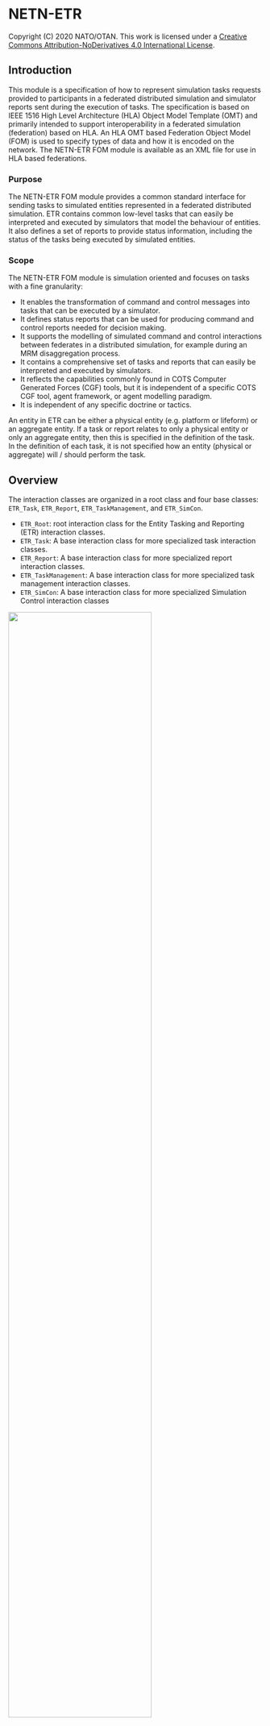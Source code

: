 # NETN-ETR

Copyright (C) 2020 NATO/OTAN.
This work is licensed under a [Creative Commons Attribution-NoDerivatives 4.0 International License](LICENCE.md).

## Introduction
This module is a specification of how to represent simulation tasks requests provided to participants in a federated distributed simulation and simulator reports sent during the execution of tasks. The specification is based on IEEE 1516 High Level Architecture (HLA) Object Model Template (OMT) and primarily intended to support interoperability in a federated simulation (federation) based on HLA. An HLA OMT based Federation Object Model (FOM) is used to specify types of data and how it is encoded on the network. The NETN-ETR FOM module is available as an XML file for use in HLA based federations.

### Purpose
The NETN-ETR FOM module provides a common standard interface for sending tasks to simulated entities represented in a federated distributed simulation. ETR contains common low-level tasks that can easily be interpreted and executed by simulators that model the behaviour of entities. It also defines a set of reports to provide status information, including the status of the tasks being executed by simulated entities.

### Scope
The NETN-ETR FOM module is simulation oriented and focuses on tasks with a fine granularity:
* It enables the transformation of command and control messages into tasks that can be executed by a simulator.
* It defines status reports that can be used for producing command and control reports needed for decision making.
* It supports the modelling of simulated command and control interactions between federates in a distributed simulation, for example during an MRM disaggregation process.
* It contains a comprehensive set of tasks and reports that can easily be interpreted and executed by simulators.
* It reflects the capabilities commonly found in COTS Computer Generated Forces (CGF) tools, but it is independent of a specific COTS CGF tool, agent framework, or agent modelling paradigm.
* It is independent of any specific doctrine or tactics.

An entity in ETR can be either a physical entity (e.g. platform or lifeform) or an aggregate entity. If a task or report relates to only a physical entity or only an aggregate entity, then this is specified in the definition of the task. In the definition of each task, it is not specified how an entity (physical or aggregate) will / should perform the task.

## Overview
The interaction classes are organized in a root class and four base classes: `ETR_Task`, `ETR_Report`, `ETR_TaskManagement`, and `ETR_SimCon`. 

* `ETR_Root`: root interaction class for the Entity Tasking and Reporting (ETR) interaction classes.
* `ETR_Task`: A base interaction class for more specialized task interaction classes.
* `ETR_Report`: A base interaction class for more specialized report interaction classes.
* `ETR_TaskManagement`: A base interaction class for more specialized task management interaction classes.
* `ETR_SimCon`: A base interaction class for more specialized Simulation Control interaction classes

<img src="./images/etr_baseclasses.png" width="75%"/>

### Entity Tasks
This section summarizes the Entity Task interaction classes in the ETR FOM module.

<img src="./images/etr_task.png" width="90%"/>

|Task|Description|
|---|---|
|AddPassage|Tasking of an entity to lay/build a passage between the two given points. The passage can, for example, be a passage through an obstacle or a bridge over a river. The tasked entity should be within a certain distance tolerance (specified in the federation agreement) of one of the points of the passage. A passage object should be registered in the federation with the provided UUID.|
|ClearObstacle|Tasking of an entity to clear an obstacle or minefield with the given UUID. The tasked entity should be within a certain distance (tolerance specified in the federation agreement) of one of the points of the geometry of the obstacle.|
|CreateObstacle|Tasking of an entity to create an obstacle with the given geometry. The tasked entity should be within a certain distance tolerance (specified in the federation agreement) of one of the points of the geometry.|
|CreateMinefield|Tasking of an entity to create a minefield within the specified geometry. When the task is completed, a minefield object should be published in the federation (e.g. RPR-FOM Minefield). This tasking interaction is different from the RPR-FOM MinefieldObjectTransaction interaction, which asks a federate to create a minefield magically.|
|Dismount|Tasking of an entity to dismount from a mounted position. When the task is completed, the tasked entity is no longer attached to or embarked in another entity.|
|DisruptCommunication|Tasking of an entity to introduce a communication network disruption.|
|EstablishCheckPoint|Tasking of an entity to establish a checkpoint. The task defines a location where a checkpoint shall be established and then operated. The tasked entity should be within a certain distance (tolerance specified in the federation agreements) of the location of the checkpoint. If not, a separate move task should be issued first. During the execution of the task, a CheckPoint object (NETN-SE) should be registered in the federation. The completion and operational status of the CheckPoint object should be updated continuously during the execution of the task or at task completion. Immediately after the checkpoint has been established, it will be operated by the tasked entity for a specified duration of time.|
|FireAtEntity|Tasking of an entity to fire at another specified target entity.|
|FireAtEntityWM|Tasking of an entity to fire at a specified target entity with the specified weapon and munition data.|
|FireAtLocation|Tasking of an entity to fire at a location.|
|FireAtLocationWM|Tasking of an entity to fire at a location with the specified weapon and munition.|
|FollowEntity|Tasking of an entity to follow another entity at a specified distance.|
|Move|Tasking of an entity to move in a specified direction for a given duration of time.|
|MoveIntoFormation|Tasking of an entity to move into the given formation on the given location with the given heading. |
|MoveToLocation|Tasking of an entity to move to the specified destination location. If a path is provided, the entity should follow the path as its route to the destination. The entity should align with the path from its current position to the nearest position or waypoint on the path. The entity should leave the path at position or waypoint on the path closest to the destination. The entity moves directly towards the destination location if no path (or a zero-length path) is provided.|
|MoveToEntity|Tasking of an entity to move to another entity. If a path is provided, the entity should follow the path as its route to the entity. The entity should align with the path from its current position to the nearest position or waypoint on the path. The entity should leave the path at position or waypoint on the path closest to the destination entity. The entity moves directly towards the destination entity if no path (or a zero-length path) is provided.|
|Mount|Tasking of entity to mount the specified entity. The tasked entity should be within a certain distance (tolerance specified in the federation agreements) of the location of the entity to mount.|
|Observe|Tasking of an entity to observe an area.|
|OperateCheckPoint|Tasking of an entity to operate a checkpoint. The tasked entity should be within a certain distance (tolerance specified in the federation agreements) of the location of the checkpoint. If not, a separate move task should be issued first. The tasked entity activates an inactive checkpoint and operates the checkpoint for the specified duration of time.|
|Patrol|Tasking of an entity to perform a patrol. The tasked entity moves from its current position to the start of the patrol route and then moves according to patrol route from its start point in the path, through all waypoints.|
|PatrolRepeating|Tasking of an entity to repeat a patrol for a given duration. When the duration time has passed, then the last cycle of the patrol is completed before the task ends. If the time of a cycle takes longer then the interval time, then the cycle starts directly (without delay). If the time of a cycle takes less then the interval time, then the entity waits at the first point of the patrol route until the next cycle is started.|
|RemoveCheckPoint|Tasking of an entity to remove a checkpoint. This task removes a previously established checkpoint. The tasked entity should be within a certain distance (tolerance specified in the federation agreements) of the location of the checkpoint. If not, a separate move task should be issued first. After completion of the task, the checkpoint object should be deleted from the federation.|
|RemovePassage|Task entity to remove the passage with the given UUID. The tasked entity should be within a certain distance tolerance (specified in the federation agreement) of one of the points of the passage to make the task possible.|
|SetOrderedAltitude|Tasking of an entity to set move to specified altitude.|
|SetOrderedSpeed|Tasking of an entity to change speed.|
|SetRulesOfEngagement|Tasking of an entity to change its rules of engagement.|
|SetTransmitterStatus|Tasking of an entity to switch on/off all of its transmitters.|
|StopAtSideOfRoad|Tasking of an entity to stop at the side of the road. This task is only relevant for an entity that is moving along a road to a destination. The executing move task is cancelled, and a new move is defined towards a position at the side of the road (the simulator has to calculate this location).|
|TurnToHeading|Tasking of an entity to turn to the specified heading.|
|TurnToOrientation|Tasking of an entity to rotate to a specified orientation, including pitch and roll.|
|Wait|Tasking of an entity to wait for a duration of time.|


### Entity Reports
This section summarizes the Entity Report interaction classes in the ETR FOM module, shown in the figure below.

<img src="./images/etr_report.png" width="85%"/>

|Report|Description|
|---|---|
|InWeaponRangeReport|Report on a unit's ability to reach specific targets with its weapon systems.|
|SpotReport|Report on a unit's awareness of spotted entities.|
|SensorReport|Report on a unit's sensor detection of entities.|
|StatusReport|Report on a unit's own (perceived) state. This report should be generated with a frequency specified in the federation agreements.|
|DamageStatusReport|Report on a unit's damage status.|
|PositionStatusReport|Report on a unit's position, speed, and heading.|
|ResourceStatusReport|Report on a unit's remaining amount resources.|
|UnderAttackStatusReport|Report from a unit that it is under attack.|







### Task Management
This section summarizes the Task Management interaction classes in the ETR FOM module, shown in the figure below.

<img src="./images/etr_taskmanagement.png" width="85%"/>


|Task Management|Description|
|---|---|
|CancelAllTasks|Management task to an entity to cancel all queued and ongoing tasks.|
|CancelSpecifiedTasks|Management task to an entity to cancel all specified tasks.|
|TaskStatusReport|A management task report regarding the status of a specific task assigned to an entity.|


### Simulation Control
This section summarizes the Simulation Control interaction classes in the ETR FOM module, shown in the figure below.

<img src="./images/etr_simcon.png" width="85%"/>

|Simulation Control|Description|
|---|---|
|CapabilitiesSupported|Provides the set of ETR_Task, ETR_SimCon and ETR_Report interactions that the federate modelling the entity supports. This interaction is in response to a QuerySupportedCapabilities.|
|MagicMove|A simulation control task that instructs the entity to immediately jump to the specified location and update the new position and heading.|
|MagicResource|A simulation control task that instructs the entity to set amount of available resources immediately.|
|QuerySupportedCapabilities|Query which tasks, reports and SimCon actions that an entity supports. The queried entity shall respond with a CapabilitiesSupported message.|


## ETR Task Processing

The following sections define how tasks shall be handled.

### ETR Task Modes

The ETR FOM module defines two modes for a task: non-concurrent mode and concurrent mode.

In the non-concurrent mode the task is placed on the non-concurrent task list for the entity, which serves as a waiting list. Once the task is at the head of the task list, and the currently executing task completes, it is removed from the non-concurrent task list and started. In this task mode, tasks are executed one after the other.

In the concurrent mode, the task is placed on the concurrent task list for the entity. This list also serves as a waiting list. Once the task is at the head of the task list, and it can execute concurrently with already running tasks, it is removed from the task list and started.

When no task is executed, the task at the head of the non-concurrent task list has a higher priority to start then the task at the head of the concurrent task list.

### ETR Task States

The following states are defined for a task:

* TaskStatus.Received: the task is received;
* TaskStatus.Waiting: the task is waiting for execution;
* TaskStatus.Executing: the task is running.

The task state diagram is shown below.

<img src="./images/etr_taskstates.png" width="85%"/>

#### Received State
A task in the Received state shall be handled in the following way:

1. Determine if the task is supported. The determination is made by the federate application in accordance with [Entity Task and Reporting Capabilities](#Entity-Task-and-Reporting-Capabilities).
2. If the task is not supported then
    * A `TaskStatusReport` (refused) shall be returned to the Tasker.
    * The task is removed.
3. Else
    * The task shall be placed in either the non-concurrent task list or the concurrent task list depending on the task mode, in accordance with [Task List Ordering](#Task-List-Ordering).
    * A `TaskStatusReport` (accepted) shall be returned to the Tasker.
    * The task shall transition to the Waiting state.

#### Waiting State
A task in the Waiting state shall be handled in the following way:
1.  Determine if the task can start using the following conditions:
    * For a non-concurrent mode task:
        * The task is at the head of the non-concurrent task list, and
        * The task’s taskee is not executing a task, and
        * The task has no `StartWhen` time (i.e. the StartWhen is undefined), or the task has a StartWhen time and this time is less than or equal to the current time.
    * For a concurrent mode task:
        * The task is at the head of the concurrent task list and
        * The task has no `StartWhen` time (i.e. the StartWhen is undefined), or the task has a StartWhen time and this time is less than or equal to the current time, and
        * The task does not conflict with other executing tasks, see [Concurrent Tasks](#Concurrent-Tasks).
2.  If the task can start then
    - The task shall be removed from the task list.
    - A `TaskStatusReport` (executing) shall be returned to the Tasker.
    - The task shall transition to the Executing state.
3.  Else
    * The task shall remain in the Waiting state, even if the current time has passed the time specified in the `StartWhen` parameter of the task.

#### Executing State
A task in the Executing state shall be handled in the following way:

1.  Determine if the task has completed. The conditions are scenario specific, and the determination is up to the federate application.
2.  If the task has completed then
    * A `TaskStatusReport` (completed) shall be returned to the Tasker.
    * The task is removed.
3.  Else
    * The task shall remain in the Executing state.

#### TaskStatus State
A task in the TaskStatus state shall be handled as specified in the sub-states, and also in the following way:

1.  If the task is cancelled by either a `CancelAllTasks` or `CancelSpecifiedTask` then
    * A `TaskStatusReport` (cancelled) shall be returned to the Tasker.
    * The task is removed.
2.  If the task cannot be handled due to an internal federate application error then
    * A `TaskStatusReport` (error) shall be returned to the Tasker, and a description of the error shall be included in the message.
    * The task is removed.

### Task List Ordering

Each entity has a non-concurrent task list for tasks in non-concurrent mode and a concurrent task list for tasks in concurrent mode. The task at the head of the non-concurrent task list is the first task to be started once all currently executing tasks are completed. The task at the head of the concurrent task list is the first task to be started when it can run concurrently with all executing tasks or when all currently executing tasks are completed. The ordering of the tasks in both lists shall be according to the following figure.

<img src="./images/etr_tasklist.png" width="85%"/>

The tasklist shall be divided into two parts: a left part that contains tasks where the StartWhen is specified, and a right part that contains tasks where no StartWhen is specified. The division point shall mark the head of the left part and the tail of the right part. A part is empty if there are no tasks for that part.

A task shall be placed in the task list as follows:

1.  If the StartWhen time of the task is specified, then the task shall be placed in the left part of the task list, using the StartWhen time to order the tasks in this part (with decreasing StartWhen value towards the head of the list).
2.  If the StartWhen time of the task is not specified, then the task shall be placed at the tail of the right part of the task list.

### Concurrent Tasks

In order to define which tasks can run concurrently, we divide the tasks in four task groups:

| Movement group | Weapon group | SetAction group | Single group |
| --- | --- | --- | --- |
| Move | FireAtLocation | SetOrderedSpeed | Mount |
| MoveToLocation | FireAtLocationWM | SetOrderedAltitude | Dismount |
| MoveToEntity | FireAtEntity | SetRulesOfEngagement | EstablishCheckPoint |
| MoveIntoFormation | FireAtEntityWM | SetTransmitterStatus | OperateCheckPoint |
| FollowEntity || DisruptCommunication | RemoveCheckPoint |
| TurnToHeading ||| CreateObstacle |
| TurnToOrientation ||| CreateMinefield |
| Wait | | | ClearObstacle |
| Patrol | | | AddPassage |
| PatrolRepeating | | | RemovePassage |
| StopAtSideOfRoad | | | |
| Observe | | | |

There are the following restrictions regarding concurrency:

1. Movement group:
   1. Only one task in this group can be executed at the same time.
   2. A task in this group can run together with a task in the Weapon or SetAction group.

2. Weapon group:
   1. Only one task in this group can be executed at the same time.
   2. A task in this group can run together with a task in the Movement or SetAction group.

3. SetAction group:
   1. Multiple tasks in this group can be executed at the same time.
   2. A task in this group can run together with a task in the Movement or Weapon group.

4. Single group:
   1. Only one task in this group can be executed at the same time.
   2. A task in this group can not run together with a task in another group.

So, several tasks can be executed at the same time. For example a `Patrol`, `SetOrderedSpeed` and `FireAtEntity`; or a `MoveToLocation`, `SetOrderedAltitude` and `FireAtLocation`. A `FireAtEntity` task can be timed while executing a `MoveToLocation` task by using the `StartWhen` time. It is also possible to change the speed or altitude after a certain time during a movement by using the `StartWhen` time for the `SetOrderedSpeed` or `SetOrderedAltitude` task.

## ETR Simulation Control
A Simulation Control task for an entity shall be executed immediately, regardless of the presence of any (concurrent or non-concurrent) executing task.

### Entity Task and Reporting Capabilities

It shall be possible to query an entity for the ETR tasks and ETR reports that it supports. The set of tasks and reports that an entity supports is implementation-specific and shall be used in the Received state of a task to determine if the task is supported.

With the interaction class `QuerySupportedCapabilities` an entity can be queried for the supported ETR tasks and ETR reports. The result is provided via the interaction class `CapabilitiesSupported`.

### Magic Move
A `MagicMove` for an entity shall implicitly cancel all tasks for the entity. A `TaskStatusReport` (cancelled) shall be issued for each task in accordance with the task state diagram.

### Magic Resources
A `MagicResource` shall update the entity resources. Waiting or executing tasks of the entity are affected in the sense that these tasks have more or less resources available after the `MagicResource`.

## Implementation Requirements
This section lists the requirements for applications that implement Entity Tasking and Reporting. The requirements are provided from receiver point of view (entity taskee, the federate application modelling the entity) and sender point of view (entity tasker, the federate application sending a task or receiving a report for an entity).

The receiver:
1.  SHALL support all ETR TaskManagement and ETR SimCon classes.
2.  MAY support a subset of the ETR Task and ETR Report classes.
3.  SHALL provide the interaction class parameters in accordance with the parameter-semantics in the FOM.

The sender:
1.  SHALL provide the interaction class parameters in accordance with the parameter-semantics in the FOM.

In addition, for the receiver, the following SHALL be documented in the federation agreements:
1.  Distance tolerances of supported tasks (for the tasks `Mount`, `EstablishCheckPoint`, `OperateCheckPoint`, `RemoveCheckPoint`, `CreateObstacle`, `ClearObstacle`, `CreateMinefield`, `AddPassage`, and `RemovePassage`).
2.  Entities that provide ETR Reports.
3.  Time frequencies and conditions for the supported ETR Reports.
4.  Modelling agreements related to checkpoints (if supported, see `EstablishCheckPoint`, `OperateCheckPoint`, and `RemoveCheckPoint`).
5.  Modelling agreements related to minefields (if supported, see `CreateMineField`).
